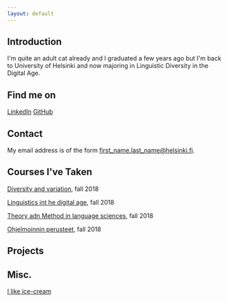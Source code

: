 ```yaml
---
layout: default
---
```


## Introduction

I'm quite an adult cat already and I graduated a few years ago but I'm 
back to University of Helsinki and now majoring in Linguistic Diversity 
in the Digital Age. 

## Find me on

[LinkedIn](https://www.linkedin.com/in/elena-china-kolehmainen-958673143/) 
[GitHub](https://github.com/Finitelanor)

## Contact

My email address is of the form first_name.last_name@helsinki.fi. 

## Courses I've Taken

[Diversity and 
variation](https://courses.helsinki.fi/en/lda-3102/124898249), fall 2018

[Linguistics int he 
digital age](https://courses.helsinki.fi/en/lda-3103/125889569), fall 
2018

[Theory adn Method 
in language 
sciences](https://courses.helsinki.fi/en/lda-3101/124884457), fall
2018

[Ohjelmoinnin 
perusteet](https://courses.helsinki.fi/en/tkt10002/124961724), fall
2018

## Projects

## Misc. 

[I like 
ice-cream](https://www.google.com/search?client=safari&rls=en&q=ice-cream+wikipedia&ie=UTF-8&oe=UTF-8) 
